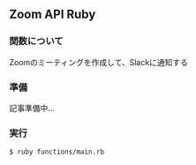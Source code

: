 ## Zoom API Ruby

### 関数について
Zoomのミーティングを作成して、Slackに通知する

### 準備
記事準備中...

### 実行
```shell
$ ruby functions/main.rb
```

